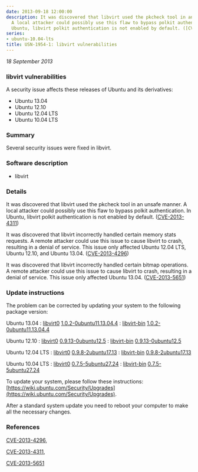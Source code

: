 ```yaml
---
date: 2013-09-18 12:00:00
description: It was discovered that libvirt used the pkcheck tool in an unsafe manner.
  A local attacker could possibly use this flaw to bypass polkit authentication. In
  Ubuntu, libvirt polkit authentication is not enabled by default. ([CVE-2013-4311](http://people.ubuntu.com/~ubuntu-security/cve/CVE-2013-4311))
series:
- ubuntu-10.04-lts
title: USN-1954-1: libvirt vulnerabilities
---
```


*18 September 2013*

### libvirt vulnerabilities

A security issue affects these releases of Ubuntu and its derivatives:

* Ubuntu 13.04
* Ubuntu 12.10
* Ubuntu 12.04 LTS
* Ubuntu 10.04 LTS

### Summary

Several security issues were fixed in libvirt. 

### Software description

* libvirt 

### Details

It was discovered that libvirt used the pkcheck tool in an unsafe manner. A local attacker could possibly use this flaw to bypass polkit authentication. In Ubuntu, libvirt polkit authentication is not enabled by default. ([CVE-2013-4311](http://people.ubuntu.com/~ubuntu-security/cve/CVE-2013-4311))

It was discovered that libvirt incorrectly handled certain memory stats requests. A remote attacker could use this issue to cause libvirt to crash, resulting in a denial of service. This issue only affected Ubuntu 12.04 LTS, Ubuntu 12.10, and Ubuntu 13.04. ([CVE-2013-4296](http://people.ubuntu.com/~ubuntu-security/cve/CVE-2013-4296))

It was discovered that libvirt incorrectly handled certain bitmap operations. A remote attacker could use this issue to cause libvirt to crash, resulting in a denial of service. This issue only affected Ubuntu 13.04. ([CVE-2013-5651](http://people.ubuntu.com/~ubuntu-security/cve/CVE-2013-5651)) 

### Update instructions

The problem can be corrected by updating your system to the following package version:

Ubuntu 13.04
 : [libvirt0](https://launchpad.net/ubuntu/+source/libvirt) <span> [1.0.2-0ubuntu11.13.04.4](https://launchpad.net/ubuntu/+source/libvirt/1.0.2-0ubuntu11.13.04.4) </span> 
 : [libvirt-bin](https://launchpad.net/ubuntu/+source/libvirt) <span> [1.0.2-0ubuntu11.13.04.4](https://launchpad.net/ubuntu/+source/libvirt/1.0.2-0ubuntu11.13.04.4) </span> 

Ubuntu 12.10
 : [libvirt0](https://launchpad.net/ubuntu/+source/libvirt) <span> [0.9.13-0ubuntu12.5](https://launchpad.net/ubuntu/+source/libvirt/0.9.13-0ubuntu12.5) </span> 
 : [libvirt-bin](https://launchpad.net/ubuntu/+source/libvirt) <span> [0.9.13-0ubuntu12.5](https://launchpad.net/ubuntu/+source/libvirt/0.9.13-0ubuntu12.5) </span> 

Ubuntu 12.04 LTS
 : [libvirt0](https://launchpad.net/ubuntu/+source/libvirt) <span> [0.9.8-2ubuntu17.13](https://launchpad.net/ubuntu/+source/libvirt/0.9.8-2ubuntu17.13) </span> 
 : [libvirt-bin](https://launchpad.net/ubuntu/+source/libvirt) <span> [0.9.8-2ubuntu17.13](https://launchpad.net/ubuntu/+source/libvirt/0.9.8-2ubuntu17.13) </span> 

Ubuntu 10.04 LTS
 : [libvirt0](https://launchpad.net/ubuntu/+source/libvirt) <span> [0.7.5-5ubuntu27.24](https://launchpad.net/ubuntu/+source/libvirt/0.7.5-5ubuntu27.24) </span> 
 : [libvirt-bin](https://launchpad.net/ubuntu/+source/libvirt) <span> [0.7.5-5ubuntu27.24](https://launchpad.net/ubuntu/+source/libvirt/0.7.5-5ubuntu27.24) </span> 

To update your system, please follow these instructions: [https://wiki.ubuntu.com/Security/Upgrades](https://wiki.ubuntu.com/Security/Upgrades).

After a standard system update you need to reboot your computer to make all the necessary changes. 

### References

 
 [CVE-2013-4296](http://people.ubuntu.com/~ubuntu-security/cve/CVE-2013-4296), 

 [CVE-2013-4311](http://people.ubuntu.com/~ubuntu-security/cve/CVE-2013-4311), 

 [CVE-2013-5651](http://people.ubuntu.com/~ubuntu-security/cve/CVE-2013-5651)